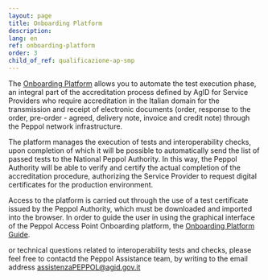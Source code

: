 ```yaml
---
layout: page
title: Onboarding Platform
description:
lang: en
ref: onboarding-platform
order: 3
child_of_ref: qualificazione-ap-smp
---
```


The <a href="https://peppol-onboarding.agid.gov.it/piattaforma-onboarding/" data-proofer-ignore>Onboarding Platform</a> allows you to automate the test execution phase, an integral part of the accreditation process defined by AgID for Service Providers who require accreditation in the Italian domain for the transmission and receipt of electronic documents (order, response to the order, pre-order - agreed, delivery note, invoice and credit note) through the Peppol network infrastructure.

The platform manages the execution of tests and interoperability checks, upon completion of which it will be possible to automatically send the list of passed tests to the National Peppol Authority. In this way, the Peppol Authority will be able to verify and certify the actual completion of the accreditation procedure, authorizing the Service Provider to request digital certificates for the production environment.

Access to the platform is carried out through the use of a test certificate issued by the Peppol Authority, which must be downloaded and imported into the browser.
In order to guide the user in using the graphical interface of the Peppol Access Point Onboarding platform, the [Onboarding Platform Guide](https://peppol-docs.agid.gov.it/manuali_utente/onboarding). 

or technical questions related to interoperability tests and checks, please feel free to contactd the Peppol Assistance team, by writing to the email address [assistenzaPEPPOL@agid.gov.it](mailto:assistenzaPEPPOL@agid.gov.it)
